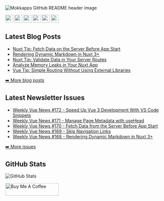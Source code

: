 <img src="https://github.com/Mokkapps/mokkapps/blob/master/header.png" alt="Mokkapps GitHub README header image">
<p><a href="https://www.x.com/mokkapps"><img src="https://img.shields.io/badge/twitter-%231DA1F2.svg?&style=for-the-badge&logo=twitter&logoColor=white" height=25></a> <a href="https://www.linkedin.com/in/mokkapps"><img src="https://img.shields.io/badge/linkedin-%230077B5.svg?&style=for-the-badge&logo=linkedin&logoColor=white" height=25></a> <a href="https://www.instagram.com/mokkapps/"><img src="https://img.shields.io/badge/instagram-%23E4405F.svg?&style=for-the-badge&logo=instagram&logoColor=white" height=25></a> <a href="https://www.youtube.com/@mokkapps"><img src="https://img.shields.io/badge/youtube-%2312100E.svg?&style=for-the-badge&logo=youtube&logoColor=white" height=25></a> <a href="https://medium.com/@MokkappsDev"><img src="https://img.shields.io/badge/medium-%2312100E.svg?&style=for-the-badge&logo=medium&logoColor=white" height=25></a> <a href="https://dev.to/mokkapps"><img src="https://img.shields.io/badge/DEV.TO-%230A0A0A.svg?&style=for-the-badge&logo=dev-dot-to&logoColor=white" height=25></a></p>
<h2>Latest Blog Posts</h2>
  <ul>
  <li><a href=https://mokkapps.de/vue-tips/nuxt-fetch-data-on-the-server-before-app-start target="_blank" rel="noreferrer nofollow">Nuxt Tip: Fetch Data on the Server Before App Start</a></li><li><a href=https://mokkapps.de/blog/rendering-dynamic-markdown-in-nuxt-3 target="_blank" rel="noreferrer nofollow">Rendering Dynamic Markdown in Nuxt 3+</a></li><li><a href=https://mokkapps.de/vue-tips/validate-data-in-your-nuxt-server-routes target="_blank" rel="noreferrer nofollow">Nuxt Tip: Validate Data in Your Server Routes</a></li><li><a href=https://mokkapps.de/blog/analyze-memory-leaks-in-your-nuxt-app target="_blank" rel="noreferrer nofollow">Analyze Memory Leaks in Your Nuxt App</a></li><li><a href=https://mokkapps.de/vue-tips/simple-routing-without-using-external-libraries target="_blank" rel="noreferrer nofollow">Vue Tip: Simple Routing Without Using External Libraries</a></li>
  </ul>
<p><a href="https://mokkapps.de/blog">➡️ More blog posts</a></p>
<h2>Latest Newsletter Issues</h2>
  <ul>
    <li><a href=https://weekly-vue.newshttps://weekly-vue.news/issues/v2/136 target="_blank" rel="noreferrer nofollow">Weekly Vue News #172 - Speed Up Vue 3 Development With VS Code Snippets</a></li><li><a href=https://weekly-vue.newshttps://weekly-vue.news/issues/v2/134 target="_blank" rel="noreferrer nofollow">Weekly Vue News #171 - Manage Page Metadata with useHead</a></li><li><a href=https://weekly-vue.newshttps://weekly-vue.news/issues/v2/133 target="_blank" rel="noreferrer nofollow">Weekly Vue News #170 - Fetch Data from the Server Before App Start</a></li><li><a href=https://weekly-vue.newshttps://weekly-vue.news/issues/v2/132 target="_blank" rel="noreferrer nofollow">Weekly Vue News #169 - Skip Navigation Links</a></li><li><a href=https://weekly-vue.newshttps://weekly-vue.news/issues/v2/131 target="_blank" rel="noreferrer nofollow">Weekly Vue News #168 - Rendering Dynamic Markdown in Nuxt 3+</a></li>
  </ul>
<p><a href="https://weekly-vue.news/issues">➡️ More issues</a></p>
<h2>GitHub Stats</h2>
<p><img src="https://github-readme-stats.vercel.app/api?username=mokkapps&amp;show_icons=true" alt="GitHub Stats"></p>
  <a href="https://www.buymeacoffee.com/mokkapps" target="_blank" rel="noreferrer nofollow">
      <img src="https://cdn.buymeacoffee.com/buttons/default-red.png" alt="Buy Me A Coffee" height="40" width="170" >
    </a>